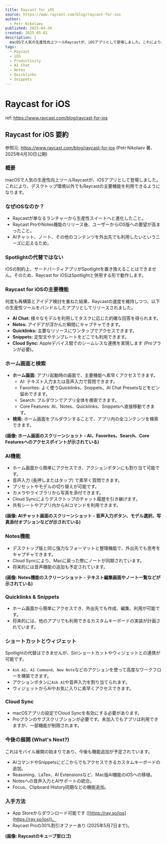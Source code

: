 ```yaml
---
title: Raycast for iOS
source: https://www.raycast.com/blog/raycast-for-ios
author:
  - Petr Nikolaev
published: 2025-04-30
created: 2025-05-01
description: |
  macOSで人気の生産性向上ツールRaycastが、iOSアプリとして登場しました。これにより、デスクトップ環境以外でもRaycastの主要機能を利用できるようになります。
tags:
  - Raycast
  - iOS
  - Productivity
  - AI Chat
  - Notes
  - Quicklinks
  - Snippets
---
```

# Raycast for iOS

ref: <https://www.raycast.com/blog/raycast-for-ios>

## Raycast for iOS 要約

参照元: <https://www.raycast.com/blog/raycast-for-ios> (Petr Nikolaev 著、2025年4月30日公開)

### 概要

macOSで人気の生産性向上ツールRaycastが、iOSアプリとして登場しました。これにより、デスクトップ環境以外でもRaycastの主要機能を利用できるようになります。

### なぜiOSなのか？

* Raycastが単なるランチャーから生産性スイートへと進化したこと。
* Raycast ProやNotes機能のリリース後、ユーザーからiOS版への要望が高まったこと。
* AIチャット、ノート、その他のコンテンツを外出先でも利用したいというニーズに応えるため。

### Spotlightの代替ではない

iOSの制約上、サードパーティアプリがSpotlightを置き換えることはできません。そのため、Raycast for iOSはSpotlightと併用する形で動作します。

### Raycast for iOSの主要機能

何度も再構築とアイデア検討を重ねた結果、Raycastの速度を維持しつつ、以下の生産性ツールをバンドルしたアプリとしてリリースされました。

* **AI Chat:** 様々なモデルを利用してタスクに応じた的確な回答を得られます。
* **Notes:** アイデアが浮かんだ瞬間にキャプチャできます。
* **Quicklinks:** 主要なリソースにワンタップでアクセスできます。
* **Snippets:** 定型文やテンプレートをどこでも利用できます。
* **Cloud Sync:** Appleデバイス間でのシームレスな連携を実現します (Proプランが必要)。

### ホーム画面と検索

* **ホーム画面:** アプリ起動時の画面で、主要機能へ素早くアクセスできます。
  * AI: テキスト入力または音声入力で質問できます。
  * Favorites: よく使うQuicklinks、Snippets、AI Chat Presetsなどをピン留めできます。
  * Search: プルダウンでアプリ全体を検索できます。
  * Core Features: AI、Notes、Quicklinks、Snippetsへ直接移動できます。
* **検索:** ホーム画面をプルダウンすることで、アプリ内の全コンテンツを検索できます。

**(画像: ホーム画面のスクリーンショット - AI、Favorites、Search、Core Featuresへのアクセスポイントが示されている)**

### AI機能

* ホーム画面から簡単にアクセスでき、アクションボタンにも割り当て可能です。
* 音声入力 (長押しまたはタップ) で素早く質問できます。
* プリセットやモデルの切り替えが可能です。
* カメラやライブラリから写真を添付できます。
* Cloud Syncによりデスクトップのチャット履歴を引き継げます。
* 共有シートやアプリ内からAIコマンドを利用できます。

**(画像: AIチャット画面のスクリーンショット - 音声入力ボタン、モデル選択、写真添付オプションなどが示されている)**

### Notes機能

* デスクトップ版と同じ強力なフォーマットと整理機能で、外出先でも思考をキャプチャできます。
* Cloud Syncにより、Macに戻った際にノートが同期されています。
* 将来的には音声機能の追加も予定されています。

**(画像: Notes機能のスクリーンショット - テキスト編集画面やノート一覧などが示されている)**

### Quicklinks & Snippets

* ホーム画面から簡単にアクセスでき、外出先でも作成、編集、利用が可能です。
* 将来的には、他のアプリでも利用できるカスタムキーボードの実装が計画されています。

### ショートカットとウィジェット

Spotlightの代替はできませんが、Siriショートカットやウィジェットとの連携が可能です。

* `Ask AI`、`AI Command`、`New Note`などのアクションを使って高度なワークフローを構築できます。
* アクションボタンに`Ask AI`や音声入力を割り当てられます。
* ウィジェットからAIやお気に入りに素早くアクセスできます。

### Cloud Sync

* macOSアプリの設定でCloud Syncを有効にする必要があります。
* Proプランのサブスクリプションが必要です。未加入でもアプリは利用できますが、一部機能が制限されます。

### 今後の展開 (What's Next?)

これはモバイル展開の始まりであり、今後も機能追加が予定されています。

* AIコマンドやSnippetsにどこからでもアクセスできるカスタムキーボードの追加。
* Reasoning、LaTex、AI Extensionsなど、Mac版AI機能のiOSへの移植。
* Notesへの音声入力とAIサポートの統合。
* Focus、Clipboard History同期などの機能追加。

### 入手方法

* App Storeからダウンロード可能です ([https://ray.so/ios](https://ray.so/ios))。
* Raycast Proの30%割引オファーあり (2025年5月7日まで)。

**(画像: Raycastのキューブ型ロゴ)**
